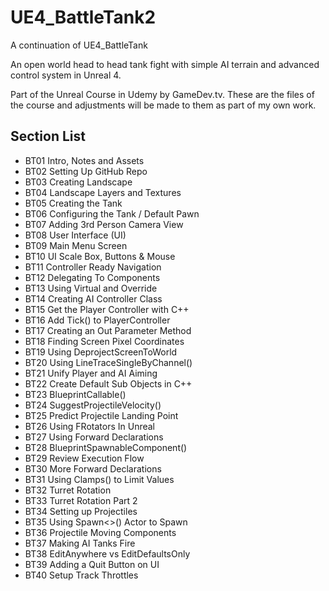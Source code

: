 # UE4_BattleTank2
A continuation of UE4_BattleTank

An open world head to head tank fight with simple AI terrain and advanced control system in Unreal 4.

Part of the Unreal Course in Udemy by GameDev.tv. These are the files of the course and adjustments will be made to them as part of my own work.

## Section List
* BT01 Intro, Notes and Assets
* BT02 Setting Up GitHub Repo
* BT03 Creating Landscape
* BT04 Landscape Layers and Textures
* BT05 Creating the Tank
* BT06 Configuring the Tank / Default Pawn
* BT07 Adding 3rd Person Camera View
* BT08 User Interface (UI)
* BT09 Main Menu Screen
* BT10 UI Scale Box, Buttons & Mouse
* BT11 Controller Ready Navigation
* BT12 Delegating To Components
* BT13 Using Virtual and Override
* BT14 Creating AI Controller Class
* BT15 Get the Player Controller with C++
* BT16 Add Tick() to PlayerController
* BT17 Creating an Out Parameter Method
* BT18 Finding Screen Pixel Coordinates
* BT19 Using DeprojectScreenToWorld
* BT20 Using LineTraceSingleByChannel()
* BT21 Unify Player and AI Aiming
* BT22 Create Default Sub Objects in C++
* BT23 BlueprintCallable()
* BT24 SuggestProjectileVelocity()
* BT25 Predict Projectile Landing Point
* BT26 Using FRotators In Unreal
* BT27 Using Forward Declarations
* BT28 BlueprintSpawnableComponent()
* BT29 Review Execution Flow
* BT30 More Forward Declarations
* BT31 Using Clamps() to Limit Values
* BT32 Turret Rotation
* BT33 Turret Rotation Part 2
* BT34 Setting up Projectiles
* BT35 Using Spawn<>() Actor to Spawn
* BT36 Projectile Moving Components
* BT37 Making AI Tanks Fire
* BT38 EditAnywhere vs EditDefaultsOnly
* BT39 Adding a Quit Button on UI
* BT40 Setup Track Throttles